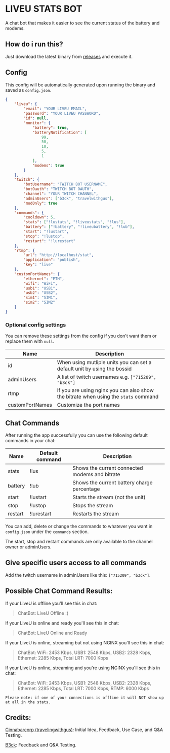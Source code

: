# LIVEU STATS BOT

A chat bot that makes it easier to see the current status of the battery and modems.

## How do i run this?

Just download the latest binary from [releases](https://github.com/715209/liveu_stats_bot/releases) and execute it.

## Config

This config will be automatically generated upon running the binary and saved as `config.json`.

```JSON
{
    "liveu": {
        "email": "YOUR LIVEU EMAIL",
        "password": "YOUR LIVEU PASSWORD",
        "id": null,
        "monitor": {
            "battery": true,
            "batteryNotification": [
                99,
                50,
                10,
                5,
                1
            ],
            "modems": true
        }
    },
    "twitch": {
        "botUsername": "TWITCH BOT USERNAME",
        "botOauth": "TWITCH BOT OAUTH",
        "channel": "YOUR TWITCH CHANNEL",
        "adminUsers": ["b3ck", "travelwithgus"],
        "modOnly": true
    },
    "commands": {
        "cooldown": 5,
        "stats": ["!lustats", "!liveustats", "!lus"],
        "battery": ["!battery", "!liveubattery", "!lub"],
        "start": "!lustart",
        "stop": "!lustop",
        "restart": "!lurestart"
    },
    "rtmp": {
        "url": "http://localhost/stat",
        "application": "publish",
        "key": "live"
    },
    "customPortNames": {
        "ethernet": "ETH",
        "wifi": "WiFi",
        "usb1": "USB1",
        "usb2": "USB2",
        "sim1": "SIM1",
        "sim2": "SIM2"
    }
}
```

### Optional config settings

You can remove these settings from the config if you don't want them or replace them with `null`.

| Name            | Description                                                                         |
| --------------- | ----------------------------------------------------------------------------------- |
| id              | When using mutliple units you can set a default unit by using the bossid            |
| adminUsers      | A list of twitch usernames e.g. `["715209", "b3ck"]`                                |
| rtmp            | If you are using nginx you can also show the bitrate when using the `stats` command |
| customPortNames | Customize the port names                                                            |

## Chat Commands

After running the app successfully you can use the following default commands in your chat:

| Name    | Default command | Description                                    |
| ------- | --------------- | ---------------------------------------------- |
| stats   | !lus            | Shows the current connected modems and bitrate |
| battery | !lub            | Shows the current battery charge percentage    |
| start   | !lustart        | Starts the stream (not the unit)               |
| stop    | !lustop         | Stops the stream                               |
| restart | !lurestart      | Restarts the stream                            |

You can add, delete or change the commands to whatever you want in `config.json` under the `commands` section.

The start, stop and restart commands are only available to the channel owner or adminUsers.

## Give specific users access to all commands

Add the twitch username in adminUsers like this: `["715209", "b3ck"]`.

## Possible Chat Command Results:

If your LiveU is offline you'll see this in chat:
> ChatBot: LiveU Offline :(  

If your LiveU is online and ready you'll see this in chat:
> ChatBot: LiveU Online and Ready  

If your LiveU is online, streaming but not using NGINX you'll see this in chat:
> ChatBot: WiFi: 2453 Kbps, USB1: 2548 Kbps, USB2: 2328 Kbps, Ethernet: 2285 Kbps, Total LRT: 7000 Kbps

If your LiveU is online, streaming and you're using NGINX you'll see this in chat:
> ChatBot: WiFi: 2453 Kbps, USB1: 2548 Kbps, USB2: 2328 Kbps, Ethernet: 2285 Kbps, Total LRT: 7000 Kbps, RTMP: 6000 Kbps

`Please note: if one of your connections is offline it will NOT show up at all in the stats.`

## Credits:
[Cinnabarcorp (travelingwithgus)](https://twitch.tv/travelwithgus): Initial Idea, Feedback, Use Case, and Q&A Testing.

[B3ck](https://twitch.tv/b3ck): Feedback and Q&A Testing.
